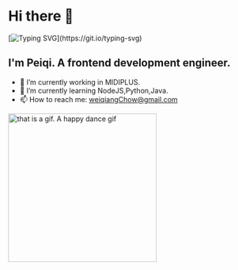 # Hi there 👋
[![Typing SVG](https://readme-typing-svg.demolab.com?font=Fira+Code&letterSpacing=&duration=2000&pause=2000&color=58BC58&width=435&lines=Welcome+to+Peiqi's+Github+~)](https://git.io/typing-svg)
## I'm Peiqi. A frontend development engineer.

- 🔭 I’m currently working in MIDIPLUS.
- 🌱 I’m currently learning NodeJS,Python,Java.
- 📫 How to reach me: weiqiangChow@gmail.com

<!--
**weiqiangChow/weiqiangChow** is a ✨ _special_ ✨ repository because its `README.md` (this file) appears on your GitHub profile.
-->

<img alt="that is a gif. A happy dance gif" src="https://github.com/weiqiangChow/weiqiangChow/blob/main/dance.gif?raw=true" height="300px">
